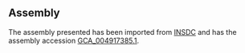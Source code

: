 
Assembly
--------

The assembly presented has been imported from 
[INSDC](http://www.insdc.org) and has the assembly accession
[GCA\_004917385.1](http://www.ebi.ac.uk/ena/data/view/GCA_004917385.1).

